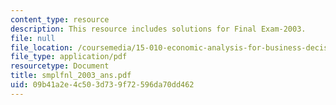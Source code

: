 ```yaml
---
content_type: resource
description: This resource includes solutions for Final Exam-2003.
file: null
file_location: /coursemedia/15-010-economic-analysis-for-business-decisions-fall-2004/09b41a2e4c503d739f72596da70dd462_smplfnl_2003_ans.pdf
file_type: application/pdf
resourcetype: Document
title: smplfnl_2003_ans.pdf
uid: 09b41a2e-4c50-3d73-9f72-596da70dd462
---
```

